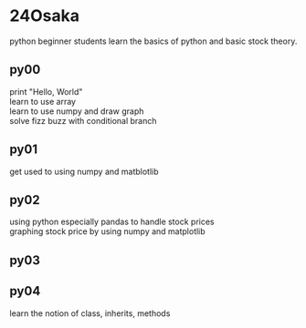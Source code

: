 # 24Osaka  

python beginner students learn the basics of python and basic stock theory.  

## py00
print "Hello, World"  
learn to use array  
learn to use numpy and draw graph  
solve fizz buzz with conditional branch    

## py01  
get used to using numpy and matblotlib  

## py02
using python especially pandas to handle stock prices  
graphing stock price by using numpy and matplotlib  

## py03

## py04
learn the notion of class, inherits, methods 
